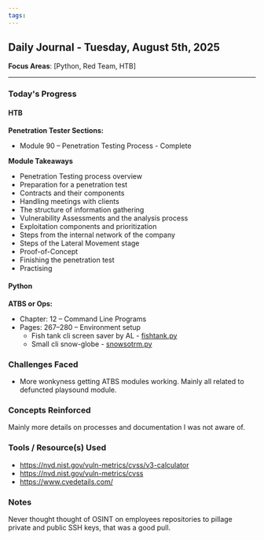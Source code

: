 ```yaml
---
tags:
---
```

## Daily Journal - Tuesday, August 5th, 2025

**Focus Areas**: [Python, Red Team, HTB]

---

### Today's Progress

#### HTB  

**Penetration Tester Sections:**
- Module 90 – Penetration Testing Process - Complete

**Module Takeaways**
- Penetration Testing process overview
- Preparation for a penetration test
- Contracts and their components
- Handling meetings with clients
- The structure of information gathering
- Vulnerability Assessments and the analysis process
- Exploitation components and prioritization
- Steps from the internal network of the company
- Steps of the Lateral Movement stage
- Proof-of-Concept
- Finishing the penetration test
- Practising

#### Python

**ATBS or Ops:**  
- Chapter: 12 – Command Line Programs  
- Pages: 267–280 – Environment setup
  - Fish tank cli screen saver by AL - [fishtank.py](attachments/fishtank.py)
  - Small cli snow-globe - [snowsotrm.py](attachments/snowstorm.py)

### Challenges Faced
- More wonkyness getting ATBS modules working. Mainly all related to defuncted playsound module.

### Concepts Reinforced
Mainly more details on processes and documentation I was not aware of.

### Tools / Resource(s) Used
- https://nvd.nist.gov/vuln-metrics/cvss/v3-calculator
- https://nvd.nist.gov/vuln-metrics/cvss
- https://www.cvedetails.com/

### Notes
Never thought thought of OSINT on employees repositories  to pillage private and public SSH keys, that was a good pull.